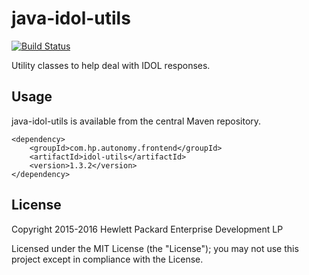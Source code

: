 # java-idol-utils

[![Build Status](https://travis-ci.org/hpe-idol/java-idol-utils.svg?branch=master)](https://travis-ci.org/hpe-idol/java-idol-utils)

Utility classes to help deal with IDOL responses.

## Usage

java-idol-utils is available from the central Maven repository.

    <dependency>
        <groupId>com.hp.autonomy.frontend</groupId>
        <artifactId>idol-utils</artifactId>
        <version>1.3.2</version>
    </dependency>

## License
Copyright 2015-2016 Hewlett Packard Enterprise Development LP

Licensed under the MIT License (the "License"); you may not use this project except in compliance with the License.
